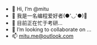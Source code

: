 - 👋 Hi, I’m @mitu
- 👀 我是一名编程爱好者(●'◡'●)🤭
- 🌱 目前正在忙于考研...
- 💞️ I’m looking to collaborate on ...
- 📫 <email>mitu.me@outlook.com</email>

<!---
mitu-me/mitu-me is a ✨ special ✨ repository because its `README.md` (this file) appears on your GitHub profile.
You can click the Preview link to take a look at your changes.
--->

